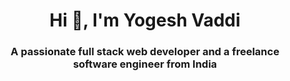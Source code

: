<h1 align="center">Hi 👋, I'm Yogesh Vaddi</h1>
<h3 align="center">A passionate full stack web developer and a freelance software engineer from India</h3>
